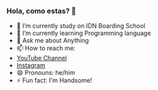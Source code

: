### Hola, como estas? 👋


- 🔭 I’m currently study on IDN Boarding School
- 🌱 I’m currently learning Programming language 
- 💬 Ask me about Anything 
- 📫 How to reach me: 
- [YouTube Channel](https://www.youtube.com/channel/UCw6ydyTEFjMn9c02GAUa0iA/featured)
- [Instagram](instagram.com/rafif.06)
- 😄 Pronouns: he/him
- ⚡ Fun fact: I'm Handsome!

